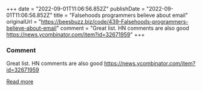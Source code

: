 +++
date = "2022-09-01T11:06:56.852Z"
publishDate = "2022-09-01T11:06:56.852Z"
title = "Falsehoods programmers believe about email"
originalUrl = "https://beesbuzz.biz/code/439-Falsehoods-programmers-believe-about-email"
comment = "Great list. HN comments are also good https://news.ycombinator.com/item?id=32671959"
+++

### Comment

Great list. HN comments are also good https://news.ycombinator.com/item?id=32671959

[Read more](https://beesbuzz.biz/code/439-Falsehoods-programmers-believe-about-email)

